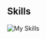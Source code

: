## Skills

![My Skills](https://skillicons.dev/icons?i=html,css,js,ts,nodejs,php,react,next,laravel,mysql,mongo,firebase,ubuntu,git,docker)
